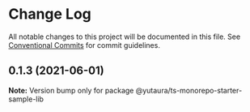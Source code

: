 # Change Log

All notable changes to this project will be documented in this file.
See [Conventional Commits](https://conventionalcommits.org) for commit guidelines.

## 0.1.3 (2021-06-01)

**Note:** Version bump only for package @yutaura/ts-monorepo-starter-sample-lib
